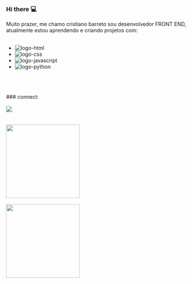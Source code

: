 ### Hi there :computer:

Muito prazer, me chamo cristiano barreto sou desenvolvedor FRONT END, atualmente estou aprendendo e criando projetos com:
<br>
<br>
- <img src="https://img.shields.io/badge/HTML5-E34F26?style=for-the-badge&logo=html5&logoColor=white" alt="logo-html" />
- <img src="https://img.shields.io/badge/CSS3-1572B6?style=for-the-badge&logo=css3&logoColor=white" alt="logo-css" />
- <img src="https://img.shields.io/badge/JavaScript-323330?style=for-the-badge&logo=javascript&logoColor=F7DF1E" alt="logo-javascript" />
- <img src="https://img.shields.io/badge/Python-14354C?style=for-the-badge&logo=python&logoColor=white" alt="logo-python" />
<br>
<br>
<br>
### connect:
<br>
<br>
  <a href="https://www.linkedin.com/in/cristiano-chagas" />
  <img src="https://img.shields.io/badge/LinkedIn-0077B5?style=for-the-badge&logo=linkedin&logoColor=white" />
  </a>
  <br>
  <br>
  <br>
  <a href="https://github.com/anuraghazra/github-readme-stats">
  <img height=200 align="center" src="https://github-readme-stats.vercel.app/api?username=cristianogithub1" />
</a>
<br>
<br>
<a href="https://github.com/cristianogithub1" />
  <img height=200 align="center" src="https://github-readme-stats.vercel.app/api/top-langs?username=cristianogithub1&layout=compact&langs_count=8&card_width=320" />
</a>

